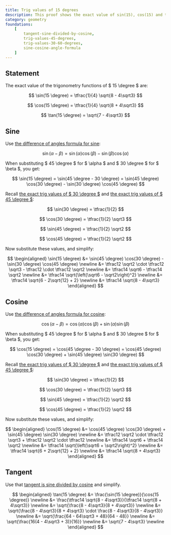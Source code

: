 ```yaml
---
title: Trig values of 15 degrees
description: This proof shows the exact value of sin(15), cos(15) and tan(15)
category: geometry
foundations:
    [
        tangent-sine-divided-by-cosine,
        trig-values-45-degrees,
        trig-values-30-60-degrees,
        sine-cosine-angle-formula
    ]
---
```


## Statement

The exact value of the trigonometry functions of $ 15 \degree $ are:

$$ \sin(15 \degree) = \tfrac{1}{4} \sqrt{8 - 4\sqrt3} $$

$$ \cos(15 \degree) = \tfrac{1}{4} \sqrt{8 + 4\sqrt3} $$

$$ \tan(15 \degree) = \sqrt{7 - 4\sqrt3} $$

## Sine

Use [the difference of angles formula for sine](/proofs/sine-cosine-angle-formula):

$$ \sin(\alpha - \beta) = \sin(\alpha) \cos(\beta) - \sin(\beta) \cos(\alpha) $$

When substituting $ 45 \degree $ for $ \alpha $ and $ 30 \degree $ for $ \beta $, you get:

$$ \sin(15 \degree) = \sin(45 \degree - 30 \degree) = \sin(45 \degree) \cos(30 \degree) - \sin(30 \degree) \cos(45 \degree) $$

Recall [the exact trig values of $ 30 \degree $](/proofs/trig-values-30-60-degrees) and [the exact trig values of $ 45 \degree $](/proofs/trig-values-45-degrees):

$$ \sin(30 \degree) = \tfrac{1}{2} $$

$$ \cos(30 \degree) = \tfrac{1}{2} \sqrt3 $$

$$ \sin(45 \degree) = \tfrac{1}{2} \sqrt2 $$

$$ \cos(45 \degree) = \tfrac{1}{2} \sqrt2 $$

Now substitute these values, and simplify:

$$
\begin{aligned}
\sin(15 \degree) &= \sin(45 \degree) \cos(30 \degree) - \sin(30 \degree) \cos(45 \degree) \newline
&= \tfrac12 \sqrt2 \cdot \tfrac12 \sqrt3 - \tfrac12 \cdot \tfrac12 \sqrt2 \newline
&= \tfrac14 \sqrt6 - \tfrac14 \sqrt2 \newline
&= \tfrac14 \sqrt{\left(\sqrt6 - \sqrt2\right)^2} \newline
&= \tfrac14 \sqrt{6 - 2\sqrt{12} + 2} \newline
&= \tfrac14 \sqrt{8 - 4\sqrt3}
\end{aligned}
$$

## Cosine

Use [the difference of angles formula for cosine](/proofs/sine-cosine-angle-formula):

$$ \cos(\alpha - \beta) = \cos(\alpha) \cos(\beta) + \sin(\alpha) \sin(\beta) $$

When substituting $ 45 \degree $ for $ \alpha $ and $ 30 \degree $ for $ \beta $, you get:

$$ \cos(15 \degree) = \cos(45 \degree - 30 \degree) = \cos(45 \degree) \cos(30 \degree) + \sin(45 \degree) \sin(30 \degree) $$

Recall [the exact trig values of $ 30 \degree $](/proofs/trig-values-30-60-degrees) and [the exact trig values of $ 45 \degree $](/proofs/trig-values-45-degrees):

$$ \sin(30 \degree) = \tfrac{1}{2} $$

$$ \cos(30 \degree) = \tfrac{1}{2} \sqrt3 $$

$$ \sin(45 \degree) = \tfrac{1}{2} \sqrt2 $$

$$ \cos(45 \degree) = \tfrac{1}{2} \sqrt2 $$

Now substitute these values, and simplify:

$$
\begin{aligned}
\cos(15 \degree) &= \cos(45 \degree) \cos(30 \degree) + \sin(45 \degree) \sin(30 \degree) \newline
&= \tfrac12 \sqrt2 \cdot \tfrac12 \sqrt3 + \tfrac12 \sqrt2 \cdot \tfrac12 \newline
&= \tfrac14 \sqrt6 + \tfrac14 \sqrt2 \newline
&= \tfrac14 \sqrt{\left(\sqrt6 + \sqrt2\right)^2} \newline
&= \tfrac14 \sqrt{6 + 2\sqrt{12} + 2} \newline
&= \tfrac14 \sqrt{8 + 4\sqrt3}
\end{aligned}
$$

## Tangent

Use that [tangent is sine divided by cosine](/proofs/tangent-sine-divided-by-cosine) and simplify.

$$
\begin{aligned}
\tan(15 \degree) &= \frac{\sin(15 \degree)}{\cos(15 \degree)} \newline
&= \frac{\tfrac14 \sqrt{8 - 4\sqrt3}}{\tfrac14 \sqrt{8 + 4\sqrt3}} \newline
&= \sqrt{\frac{8 - 4\sqrt3}{8 + 4\sqrt3}} \newline
&= \sqrt{\frac{8 - 4\sqrt3}{8 + 4\sqrt3} \cdot \frac{8 - 4\sqrt3}{8 - 4\sqrt3}} \newline
&= \sqrt{\frac{64 - 64\sqrt3 + 48}{64 - 48}} \newline
&= \sqrt{\frac{16(4 - 4\sqrt3 + 3)}{16}} \newline
&= \sqrt{7 - 4\sqrt3} \newline
\end{aligned}
$$
